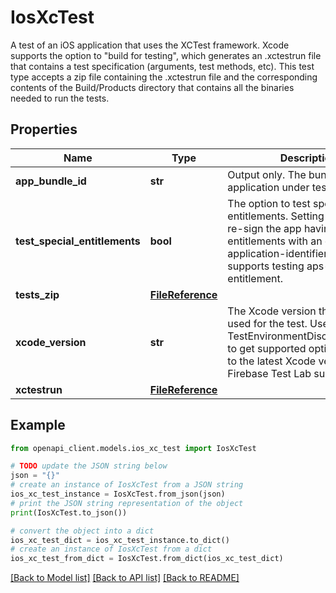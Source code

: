 # IosXcTest

A test of an iOS application that uses the XCTest framework. Xcode supports the option to \"build for testing\", which generates an .xctestrun file that contains a test specification (arguments, test methods, etc). This test type accepts a zip file containing the .xctestrun file and the corresponding contents of the Build/Products directory that contains all the binaries needed to run the tests.

## Properties

Name | Type | Description | Notes
------------ | ------------- | ------------- | -------------
**app_bundle_id** | **str** | Output only. The bundle id for the application under test. | [optional] 
**test_special_entitlements** | **bool** | The option to test special app entitlements. Setting this would re-sign the app having special entitlements with an explicit application-identifier. Currently supports testing aps-environment entitlement. | [optional] 
**tests_zip** | [**FileReference**](FileReference.md) |  | [optional] 
**xcode_version** | **str** | The Xcode version that should be used for the test. Use the TestEnvironmentDiscoveryService to get supported options. Defaults to the latest Xcode version Firebase Test Lab supports. | [optional] 
**xctestrun** | [**FileReference**](FileReference.md) |  | [optional] 

## Example

```python
from openapi_client.models.ios_xc_test import IosXcTest

# TODO update the JSON string below
json = "{}"
# create an instance of IosXcTest from a JSON string
ios_xc_test_instance = IosXcTest.from_json(json)
# print the JSON string representation of the object
print(IosXcTest.to_json())

# convert the object into a dict
ios_xc_test_dict = ios_xc_test_instance.to_dict()
# create an instance of IosXcTest from a dict
ios_xc_test_from_dict = IosXcTest.from_dict(ios_xc_test_dict)
```
[[Back to Model list]](../README.md#documentation-for-models) [[Back to API list]](../README.md#documentation-for-api-endpoints) [[Back to README]](../README.md)


